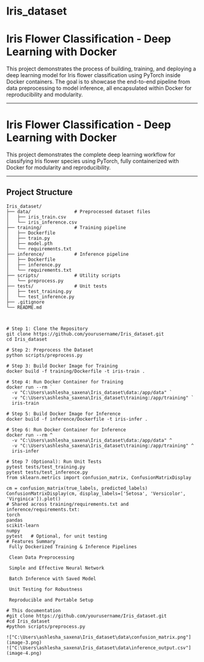 # Iris_dataset
#  Iris Flower Classification - Deep Learning with Docker

This project demonstrates the process of building, training, and deploying a deep learning model for Iris flower classification using PyTorch inside Docker containers. The goal is to showcase the end-to-end pipeline from data preprocessing to model inference, all encapsulated within Docker for reproducibility and modularity.

---

# Iris Flower Classification - Deep Learning with Docker

This project demonstrates the complete deep learning workflow for classifying Iris flower species using PyTorch, fully containerized with Docker for modularity and reproducibility.

---

## Project Structure

```plaintext
Iris_dataset/
├── data/                # Preprocessed dataset files
│   ├── iris_train.csv
│   └── iris_inference.csv
├── training/            # Training pipeline
│   ├── Dockerfile
│   ├── train.py
│   ├── model.pth
│   └── requirements.txt
├── inference/           # Inference pipeline
│   ├── Dockerfile
│   ├── inference.py
│   └── requirements.txt
├── scripts/             # Utility scripts
│   └── preprocess.py
├── tests/               # Unit tests
│   ├── test_training.py
│   └── test_inference.py
├── .gitignore
└── README.md



# Step 1: Clone the Repository
git clone https://github.com/yourusername/Iris_dataset.git
cd Iris_dataset

# Step 2: Preprocess the Dataset
python scripts/preprocess.py

# Step 3: Build Docker Image for Training
docker build -f training/Dockerfile -t iris-train .

# Step 4: Run Docker Container for Training
docker run --rm `
  -v "C:\Users\ashlesha_saxena\Iris_dataset\data:/app/data" `
  -v "C:\Users\ashlesha_saxena\Iris_dataset\training:/app/training" `
  iris-train

# Step 5: Build Docker Image for Inference
docker build -f inference/Dockerfile -t iris-infer .

# Step 6: Run Docker Container for Inference
docker run --rm ^
  -v "C:\Users\ashlesha_saxena\Iris_dataset\data:/app/data" ^
  -v "C:\Users\ashlesha_saxena\Iris_dataset\training:/app/training" ^
  iris-infer

# Step 7 (Optional): Run Unit Tests
pytest tests/test_training.py
pytest tests/test_inference.py
from sklearn.metrics import confusion_matrix, ConfusionMatrixDisplay

cm = confusion_matrix(true_labels, predicted_labels)
ConfusionMatrixDisplay(cm, display_labels=['Setosa', 'Versicolor', 'Virginica']).plot()
# Shared across training/requirements.txt and inference/requirements.txt:
torch
pandas
scikit-learn
numpy
pytest   # Optional, for unit testing
# Features Summary
 Fully Dockerized Training & Inference Pipelines

 Clean Data Preprocessing

 Simple and Effective Neural Network

 Batch Inference with Saved Model

 Unit Testing for Robustness

 Reproducible and Portable Setup

# This documentation
#git clone https://github.com/yourusername/Iris_dataset.git
#cd Iris_dataset
#python scripts/preprocess.py

!["C:\Users\ashlesha_saxena\Iris_dataset\data\confusion_matrix.png"](image-3.png)
!["C:\Users\ashlesha_saxena\Iris_dataset\data\inference_output.csv"](image-4.png)

